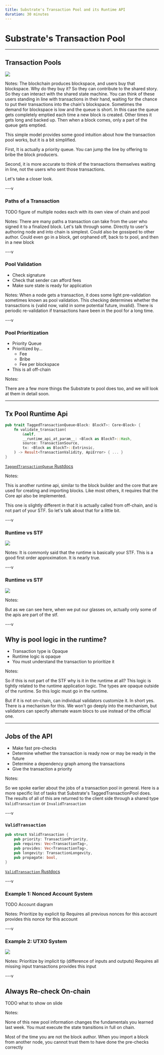 ```yaml
---
title: Substrate's Transaction Pool and its Runtime API
duration: 30 minutes
---
```


# Substrate's Transaction Pool

---

## Transaction Pools

<img src="./img/tx-pool/BlockspaceBooth.png" />


Notes:
The blockchain produces blockspace, and users buy that blockspace.
Why do they buy it?
So they can contribute to the shared story.
So they can interact with the shared state machine.
You can think of these users standing in line with transactions in their hand, waiting for the chance to put their transactions into the chain's blockspace.
Sometimes the demand for blockspace is low and the queue is short.
In this case the queue gets completely emptied each time a new block is created.
Other times it gets long and backed up.
Then when a block comes, only a part of the queue gets emptied.

This simple model provides some good intuition about how the transaction pool works, but it is a bit simplified.

First, It is actually a priority queue.
You can jump the line by offering to bribe the block producers.

Second, it is more accurate to think of the transactions themselves waiting in line, not the users who sent those transactions.

Let's take a closer look.

---v

### Paths of a Transaction

TODO figure of multiple nodes each with its own view of chain and pool

Notes:
There are many paths a transaction can take from the user who signed it to a finalized block.
Let's talk through some.
Directly to user's authoring node and into chain is simplest.
Could also be gossiped to other author.
Could even go in a block, get orphaned off, back to tx pool, and then in a new block

---v

### Pool Validation

* Check signature
* Check that sender can afford fees
* Make sure state is ready for application

Notes:
When a node gets a transaction, it does some light pre-validation sometimes known as pool validation.
This checking determines whether the transactions is {valid now, valid in some potential future, invalid}.
There is periodic re-validation if transactions have been in the pool for a long time.

---v

### Pool Prioritization

* Priority Queue
* Prioritized by...
  * Fee
  * Bribe
  * Fee per blockspace
* This is all off-chain

Notes:

There are a few more things the Substrate tx pool does too, and we will look at them in detail soon.

---

## Tx Pool Runtime Api

```rust
pub trait TaggedTransactionQueue<Block: BlockT>: Core<Block> {
    fn validate_transaction(
        &self,
        __runtime_api_at_param__: <Block as BlockT>::Hash,
        source: TransactionSource,
        tx: <Block as BlockT>::Extrinsic,
    ) -> Result<TransactionValidity, ApiError> { ... }
}
```

[`TaggedTransactionQueue` Rustdocs](https://paritytech.github.io/substrate/master/sp_transaction_pool/runtime_api/trait.TaggedTransactionQueue.html)

Notes:

This is another runtime api, similar to the block builder and the core that are used for creating and importing blocks.
Like most others, it requires that the Core api also be implemented.

This one is slightly different in that it is actually called from off-chain, and is not part of your STF.
So let's talk about that for a little bit.

---v

### Runtime vs STF

<img src="./img/tx-pool/peter-parker-glasses-off.png" />

Notes:
It is commonly said that the runtime is basically your STF.
This is a good first order approximation.
It is nearly true.

---v

### Runtime vs STF

<img src="./img/tx-pool/peter-parker-glasses-on.png" />

Notes:

But as we can see here, when we put our glasses on, actually only some of the apis are part of the stf.

---v

## Why is pool logic in the runtime?

* Transaction type is Opaque
* Runtime logic is opaque
* You must understand the transaction to prioritize it

Notes:

So if this is not part of the STF why is it in the runtime at all?
This logic is tightly related to the runtime application logic.
The types are opaque outside of the runtime.
So this logic must go in the runtime.

But if it is not on-chain, can individual validators customize it.
In short yes.
There is a mechanism for this.
We won't go deeply into the mechanism, but validators can specify alternate wasm blocs to use instead of the official one.

---

## Jobs of the API

* Make fast pre-checks
* Determine whether the transaction is ready now or may be ready in the future
* Determine a dependency graph among the transactions
* Give the transaction a priority

Notes:

So we spoke earlier about the jobs of a transaction pool in general.
Here is a more specific list of tasks that Substrate's TaggedTransactionPool does.
The results of all of this are returned to the client side through a shared type `ValidTransaction` or `InvalidTransaction`

---v

### `ValidTransaction`

```rust
pub struct ValidTransaction {
    pub priority: TransactionPriority,
    pub requires: Vec<TransactionTag>,
    pub provides: Vec<TransactionTag>,
    pub longevity: TransactionLongevity,
    pub propagate: bool,
}
```

[`ValidTransaction` Rustdocs](https://paritytech.github.io/substrate/master/sp_runtime/transaction_validity/struct.ValidTransaction.html)


---v

### Example 1: Nonced Account System

TODO Account diagram

Notes:
Prioritize by explicit tip
Requires all previous nonces for this account
provides this nonce for this account

---v

### Example 2: UTXO System

<img src="./img/tx-pool/utxo.svg" />

Notes:
Prioritize by implicit tip (difference of inputs and outputs)
Requires all missing input transactions
provides this input

---v

## Always Re-check On-chain

TODO what to show on slide

Notes:

None of this new pool information changes the fundamentals you learned last week.
You must execute the state transitions in full on chain.

Most of the time you are not the block author.
When you import a block from another node, you cannot trust them to have done the pre-checks correctly
